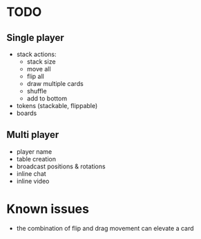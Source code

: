 # TODO

## Single player

- stack actions:
  - stack size
  - move all
  - flip all
  - draw multiple cards
  - shuffle
  - add to bottom
- tokens (stackable, flippable)
- boards

## Multi player

- player name
- table creation
- broadcast positions & rotations
- inline chat
- inline video

# Known issues

- the combination of flip and drag movement can elevate a card
